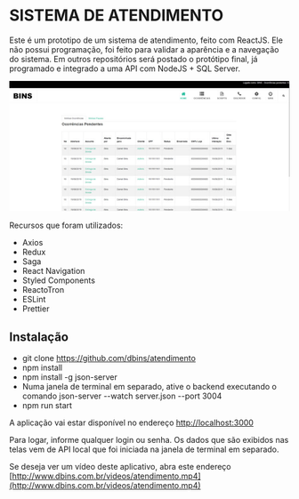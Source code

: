 # SISTEMA DE ATENDIMENTO

Este é um prototipo de um sistema de atendimento, feito com ReactJS. Ele não possui programação, foi feito para validar a aparência e a navegação do sistema. Em outros repositórios será postado o protótipo final, já programado e integrado a uma API com NodeJS + SQL Server.

![Atendimento](imagens/atendimento.jpg)

Recursos que foram utilizados:

- Axios
- Redux
- Saga
- React Navigation
- Styled Components
- ReactoTron
- ESLint
- Prettier

## Instalação

- git clone https://github.com/dbins/atendimento
- npm install
- npm install -g json-server
- Numa janela de terminal em separado, ative o backend executando o comando json-server --watch server.json --port 3004
- npm run start

A aplicação vai estar disponível no endereço [http://localhost:3000](http://localhost:3000)

Para logar, informe qualquer login ou senha. Os dados que são exibidos nas telas vem de API local que foi iniciada na janela de terminal em separado.

Se deseja ver um vídeo deste aplicativo, abra este endereço [http://www.dbins.com.br/videos/atendimento.mp4](http://www.dbins.com.br/videos/atendimento.mp4)

